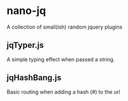 nano-jq
=======

A collection of small(ish) random jquery plugins


jqTyper.js
----------

A simple typing effect when passed a string. 


jqHashBang.js
-------------

Basic routing when adding a hash (#) to the url